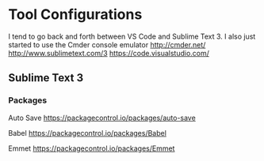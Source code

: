 # Tool Configurations
I tend to go back and forth between VS Code and Sublime Text 3. I also just started to use the Cmder console emulator
http://cmder.net/
http://www.sublimetext.com/3
https://code.visualstudio.com/

## Sublime Text 3
### Packages
Auto Save https://packagecontrol.io/packages/auto-save

Babel https://packagecontrol.io/packages/Babel

Emmet https://packagecontrol.io/packages/Emmet
